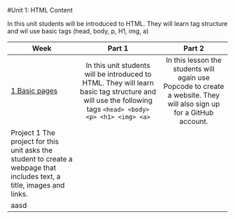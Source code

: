 #Unit 1: HTML Content 

In this unit students will be introduced to HTML. They will learn tag structure and wil use basic tags (head, body, p, H1, img, a)

| Week | Part 1 | Part 2 | 
|-----|:-------:|:-------:|
| [1 Basic pages](weeks/week1)| In this unit students will be introduced to HTML. They will learn basic tag structure and will use the following tags `<head> <body> <p> <h1> <img> <a>`| In this lesson the students will again use Popcode to create a website. They will also sign up for a GitHub account. |
|Project 1 The project for this unit asks the student to create a webpage that includes text, a title, images and links. | 
|aasd